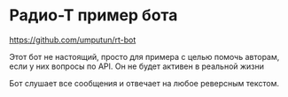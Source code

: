 # Радио-Т пример бота
https://github.com/umputun/rt-bot

Этот бот не настоящий, просто для примера с целью помочь авторам, если у них вопросы по API. Он не будет активен в реальной жизни

Бот слушает все сообщения и отвечает на любое ревeрсным текстом.
